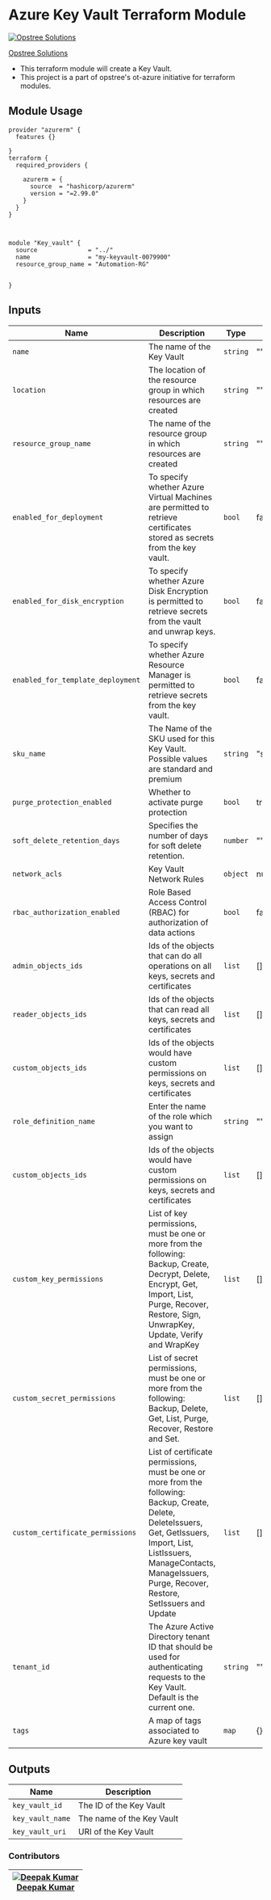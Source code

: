 Azure Key Vault Terraform Module
=====================================

[![Opstree Solutions][opstree_avatar]][opstree_homepage]

[Opstree Solutions][opstree_homepage] 

  [opstree_homepage]: https://opstree.github.io/
  [opstree_avatar]: https://img.cloudposse.com/150x150/https://github.com/opstree.png

- This terraform module will create a Key Vault.
- This project is a part of opstree's ot-azure initiative for terraform modules.


## Module Usage

```hcl
provider "azurerm" {
  features {}

}
terraform {
  required_providers {

    azurerm = {
      source  = "hashicorp/azurerm"
      version = "=2.99.0"
    }
  }
}



module "Key_vault" {
  source              = "../"
  name                = "my-keyvault-0079900"
  resource_group_name = "Automation-RG"
  

}
```

Inputs
------
 Name | Description | Type | Default | Required 
------|-------------|------|---------|:--------:
`name` |  The name of the Key Vault | `string` | "" | Yes 
`location` |  The location of the resource group in which resources are created | `string` | "" | No 
`resource_group_name` |  The name of the resource group in which resources are created | `string` | "" | Yes
`enabled_for_deployment` |  To specify whether Azure Virtual Machines are permitted to retrieve certificates stored as secrets from the key vault. | `bool` | false | No
`enabled_for_disk_encryption` | To specify whether Azure Disk Encryption is permitted to retrieve secrets from the vault and unwrap keys. | `bool` | false | No
`enabled_for_template_deployment` |  To specify whether Azure Resource Manager is permitted to retrieve secrets from the key vault. | `bool` | false | No
`sku_name` |  The Name of the SKU used for this Key Vault. Possible values are standard and premium | `string` | "standard" | No
`purge_protection_enabled` | Whether to activate purge protection | `bool` | true | No
`soft_delete_retention_days` |  Specifies the number of days for soft delete retention. | `number`| "" | No
`network_acls` |  Key Vault Network Rules |   `object` | null | No
`rbac_authorization_enabled` | Role Based Access Control (RBAC) for authorization of data actions | `bool` | false | No
`admin_objects_ids` | Ids of the objects that can do all operations on all keys, secrets and certificates | `list` | [] | No
`reader_objects_ids` | Ids of the objects that can read all keys, secrets and certificates | `list` | [] | No
`custom_objects_ids` | Ids of the objects would have custom permissions on keys, secrets and certificates | `list` | [] | No
`role_definition_name` | Enter the name of the role which you want to assign | `string` | "" | No
`custom_objects_ids` | Ids of the objects would have custom permissions on keys, secrets and certificates | `list` | [] | No
`custom_key_permissions` | List of key permissions, must be one or more from the following: Backup, Create, Decrypt, Delete, Encrypt, Get, Import, List, Purge, Recover, Restore, Sign, UnwrapKey, Update, Verify and WrapKey | `list` | [] | No
`custom_secret_permissions` | List of secret permissions, must be one or more from the following: Backup, Delete, Get, List, Purge, Recover, Restore and Set. | `list` | [] | No
`custom_certificate_permissions` | List of certificate permissions, must be one or more from the following: Backup, Create, Delete, DeleteIssuers, Get, GetIssuers, Import, List, ListIssuers, ManageContacts, ManageIssuers, Purge, Recover, Restore, SetIssuers and Update | `list` | [] | No
`tenant_id` | The Azure Active Directory tenant ID that should be used for authenticating requests to the Key Vault. Default is the current one. | `string` | "" | No
`tags` | A map of tags associated to Azure key vault | `map` | {} | No



## Outputs

Name | Description
---- | -----------
`key_vault_id`| The ID of the Key Vault
`key_vault_name`| The name of the Key Vault
`key_vault_uri`| URI of the Key Vault



### Contributors
|  [![Deepak Kumar][deepak_avatar]][deepak_homepage]<br/>[Deepak Kumar][deepak_homepage] |
|---|

[deepak_homepage]: https://gitlab.com/deepak.kumar34
[deepak_avatar]: https://gitlab.com/uploads/-/system/user/avatar/10842436/avatar.png?width=400
